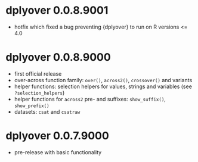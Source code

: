 # dplyover 0.0.8.9001

* hotfix which fixed a bug preventing {dplyover} to run on R versions <= 4.0

# dplyover 0.0.8.9000

* first official release
* over-across function family: `over()`, `across2()`, `crossover()` and variants
* helper functions: selection helpers for values, strings and variables (see `?selection_helpers`)
* helper functions for `across2` pre- and suffixes: `show_suffix()`, `show_prefix()`
* datasets: `csat` and `csatraw`

# dplyover 0.0.7.9000

* pre-release with basic functionality
